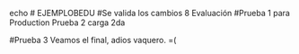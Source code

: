 echo # EJEMPLOBEDU
#Se valida los cambios 8 Evaluación
#Prueba 1 para Production
Prueba 2 carga 2da

#Prueba 3
Veamos el final, adios vaquero. =(